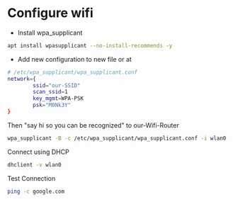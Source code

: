 # Configure wifi 

- Install wpa_supplicant 

```bash 
apt install wpasupplicant --no-install-recommends -y 
```

- Add new configuration to new file or at 

```bash
# /etc/wpa_supplicant/wpa_supplicant.conf 
network={
        ssid="our-SSID"
        scan_ssid=1
        key_mgmt=WPA-PSK
        psk="M0Nk3Y"
}
``` 

Then "say hi so you can be recognized" to our-Wifi-Router

```sh
wpa_supplicant -B -c /etc/wpa_supplicant/wpa_supplicant.conf -i wlan0
```

Connect using DHCP
```bash 
dhclient -v wlan0
```

Test Connection

```bash 
ping -c google.com 
```

